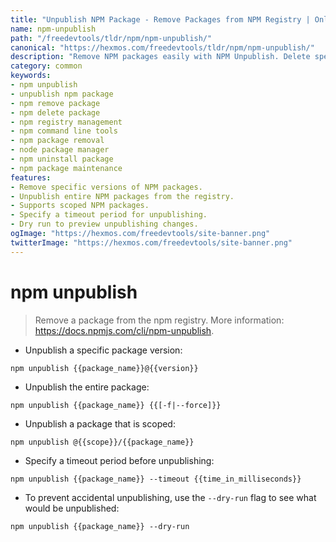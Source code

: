 ```yaml
---
title: "Unpublish NPM Package - Remove Packages from NPM Registry | Online Free DevTools by Hexmos"
name: npm-unpublish
path: "/freedevtools/tldr/npm/npm-unpublish/"
canonical: "https://hexmos.com/freedevtools/tldr/npm/npm-unpublish/"
description: "Remove NPM packages easily with NPM Unpublish. Delete specific versions or entire packages from the NPM registry. Free online tool, no registration required."
category: common
keywords:
- npm unpublish
- unpublish npm package
- npm remove package
- npm delete package
- npm registry management
- npm command line tools
- npm package removal
- node package manager
- npm uninstall package
- npm package maintenance
features:
- Remove specific versions of NPM packages.
- Unpublish entire NPM packages from the registry.
- Supports scoped NPM packages.
- Specify a timeout period for unpublishing.
- Dry run to preview unpublishing changes.
ogImage: "https://hexmos.com/freedevtools/site-banner.png"
twitterImage: "https://hexmos.com/freedevtools/site-banner.png"
---
```


# npm unpublish

> Remove a package from the npm registry.
> More information: <https://docs.npmjs.com/cli/npm-unpublish>.

- Unpublish a specific package version:

`npm unpublish {{package_name}}@{{version}}`

- Unpublish the entire package:

`npm unpublish {{package_name}} {{[-f|--force]}}`

- Unpublish a package that is scoped:

`npm unpublish @{{scope}}/{{package_name}}`

- Specify a timeout period before unpublishing:

`npm unpublish {{package_name}} --timeout {{time_in_milliseconds}}`

- To prevent accidental unpublishing, use the `--dry-run` flag to see what would be unpublished:

`npm unpublish {{package_name}} --dry-run`
